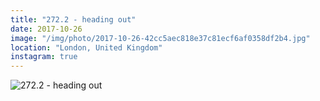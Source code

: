 ```yaml
---
title: "272.2 - heading out"
date: 2017-10-26
image: "/img/photo/2017-10-26-42cc5aec818e37c81ecf6af0358df2b4.jpg"
location: "London, United Kingdom"
instagram: true
---
```


![272.2 - heading out](/img/photo/2017-10-26-42cc5aec818e37c81ecf6af0358df2b4.jpg)
